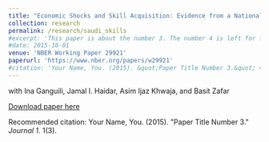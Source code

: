 ```yaml
---
title: "Economic Shocks and Skill Acquisition: Evidence from a National Online Learning Platform at the Onset of COVID-19"
collection: research
permalink: /research/saudi_skills
#excerpt: 'This paper is about the number 3. The number 4 is left for future work.'
#date: 2015-10-01
venue: 'NBER Working Paper 29921'
paperurl: 'https://www.nber.org/papers/w29921'
#citation: 'Your Name, You. (2015). &quot;Paper Title Number 3.&quot; <i>Journal 1</i>. 1(3).'
---
```


with Ina Ganguili, Jamal I. Haidar, Asim Ijaz Khwaja, and Basit Zafar

[Download paper here](http://academicpages.github.io/files/paper3.pdf)

Recommended citation: Your Name, You. (2015). "Paper Title Number 3." <i>Journal 1</i>. 1(3).